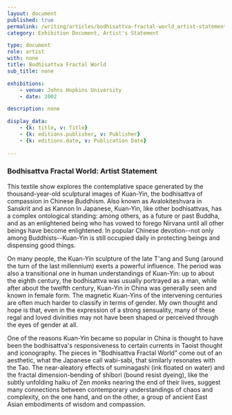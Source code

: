 ```yaml
---
layout: document
published: true
permalink: /writing/articles/bodhisattva-fractal-world_artist-statement.html
category: Exhibition Document, Artist's Statement

type: document
role: artist
with: none
title: Bodhisattva Fractal World
sub_title: none

exhibitions:
	- venue: Johns Hopkins University
	- date: 2002

description: none

display_data:
    - {k: title, v: Title}
    - {k: editions.publisher, v: Publisher}
    - {k: editions.date, v: Publication Date}
  
---
```


### Bodhisattva Fractal World: Artist Statement 

This textile show explores the contemplative space generated by the thousand-year-old sculptural images of Kuan-Yin, the bodhisattva of compassion in Chinese Buddhism. Also known as Avalokiteshvara in Sanskrit and as Kannon In Japanese, Kuan-Yin, like other bodhisattvas, has a complex ontological standing: among others, as a future or past Buddha, and as an enlightened being who has vowed to forego Nirvana until all other beings have become enlightened. In popular Chinese devotion--not only among Buddhists--Kuan-Yin is still occupied daily in protecting beings and dispensing good things.

On many people, the Kuan-Yin sculpture of the late T'ang and Sung (around the turn of the last millennium) exerts a powerful influence. The period was also a transitional one in human understandings of Kuan-Yin: up to about the eighth century, the bodhisattva was usually portrayed as a man, while after about the twelfth century, Kuan-Yin in China was generally seen and known in female form. The magnetic Kuan-Yins of the intervening centuries are often much harder to classify in terms of gender. My own thought and hope is that, even in the expression of a strong sensuality, many of these regal and loved divinities may not have been shaped or perceived through the eyes of gender at all.

One of the reasons Kuan-Yin became so popular in China is thought to have been the bodhisattva's responsiveness to certain currents in Taoist thought and iconography. The pieces in "Bodhisattva Fractal World" come out of an aesthetic, what the Japanese call wabi-sabi, that similarly resonates with the Tao. The near-aleatory effects of suminagashi (ink floated on water) and the fractal dimension-bending of shibori (bound resist dyeing), like the subtly unfolding haiku of Zen monks nearing the end of their lives, suggest many connections between contemporary understandings of chaos and complexity, on the one hand, and on the other, a group of ancient East Asian embodiments of wisdom and compassion.